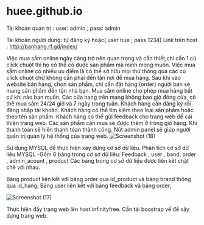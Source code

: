 # huee.github.io
Tài khoản quản trị : user: admin ; pass: admin  

Tài khoản người dùng: tự đăng ký hoặc( user hue ; pass 1234)
Link trên host : http://banhang.rf.gd/index/

Việc mua sắm online ngày càng trở nên quan trọng và cần thiết,chỉ cần 1 cú click chuột thì họ có thể có được sản phẩm mà mình mong muốn.
Việc mua sắm online có nhiều ưu điểm là có thể sở hữu mọi thứ thông qua các cú click chuột chứ không cần phải đến tận nơi để mua hàng. 
Sau khi vào website bán hàng, chọn sản phẩm, chỉ cần đặt hàng (order) người bán sẽ mang sản phẩm đến tận nhà bạn. 
Mua sắm online cho phép mua hàng bất cứ khi nào bạn muốn. Các cửa hang trên mạng không bao giờ đóng cửa, có thể mua sắm 24/24 giờ và 7 ngày trong tuần. 
Khách hàng cần đăng ký rồi đăng nhập tài khoản.
Khách hàng có thể tìm kiếm theo loại sản phẩm hoặc theo tên sản phẩm.
Khách hàng có thể gửi feedback cho trang web để cải thiện trang web.
Các sản phẩm cần mua sẽ được thêm ở trong giỏ hàng. Khi thanh toán sẽ hiên thanh tóan thành công.
Nút admin panel sẽ giúp người quản trị quản lý hệ thống của trang web.
![Screenshot (18)](https://user-images.githubusercontent.com/75239327/100817023-f1f53c00-3479-11eb-9225-6781fb13ad04.png)

Sử dụng MYSQL để thực hiện xây dựng cơ sở dữ liệu.
Phân tích cơ sở dữ liệu MYSQL 
-Gồm 6 bảng trong cơ sở dữ liệu:
            Feedback , user , band, order , admin_acount , product
Các bảng trong cơ sở dữ liệu được liên kêt chặt chẽ với nhau.

Bảng product liên kết với bảng order qua id_product và bảng brand thông qua id_hang;
Bảng user liên kết với bảng feedback và bảng order; 

![Screenshot (17)](https://user-images.githubusercontent.com/75239327/100818734-5239ad00-347d-11eb-8316-2f506e644ba4.png)


Thực hiện đẩy trang web lên host infinityfree.
Cần tải boostrap về để xây dựng trang web. 
